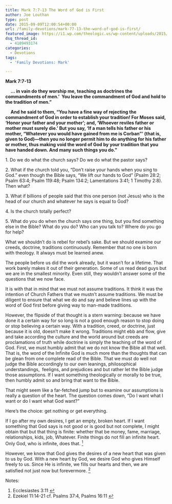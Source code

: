 ```yaml
---
title: Mark 7:7-13 The Word of God is First
author: Joe Louthan
type: post
date: 2015-09-09T12:00:54+00:00
url: /family-devotions/mark-77-13-the-word-of-god-is-first/
featured_image: https://i1.wp.com/theologic.us/wp-content/uploads/2015/09/rebel-without-a-cause-original.jpg?resize=825%2C510
dsq_thread_id:
  - 4109493174
categories:
  - Devotions
tags:
  - 'Family Devotions: Mark'

---
```

<p class="p1">
  <span class="s1"><b>Mark 7:7-13</b></span>
</p>

<p class="p1">
  <span class="s1"><b>     &#8230; in vain do they worship me, </b></span><span class="s1"><b>teaching as doctrines the commandments of men.’  </b></span><span class="s1"><b>You leave the commandment of God and hold to the tradition of men.”</b></span>
</p>

<p class="p1">
  <span class="s1"><b>     And he said to them, “You have a fine way of rejecting the commandment of God in order to establish your tradition! For Moses said, ‘Honor your father and your mother’; and, ‘Whoever reviles father or mother must surely die.’ But you say, ‘If a man tells his father or his mother, “Whatever you would have gained from me is Corban”’ (that is, given to God)—then you no longer permit him to do anything for his father or mother, thus making void the word of God by your tradition that you have handed down. And many such things you do.”</b></span>
</p>

<p class="p1">
  <span class="s1">1. Do we do what the church says? Do we do what the pastor says? </span>
</p>

<p class="p1">
  <span class="s1">2. What if the church told you, &#8220;Don&#8217;t raise your hands when you sing to God.&#8221; even though the Bible says, &#8220;We lift our hands to God&#8221; (Psalm 28:2; Psalm 63:4; Psalm 119:48; Psalm 134:2; Lamentations 3:41; 1 Timothy 2:8). Then what? </span>
</p>

<p class="p1">
  <span class="s1">3. What if billions of people said that this one person (not Jesus) who is the head of our church and whatever he says is equal to God? </span>
</p>

<p class="p1">
  <span class="s1">4. Is the church totally perfect? </span>
</p>

<p class="p1">
  <span class="s1">5. What do you do when the church says one thing, but you find something else in the Bible? What do you do? Who can you talk to? Where do you go for help?</span>
</p>

<p class="p1">
  What we shouldn&#8217;t do is rebel for rebel&#8217;s sake. But we should examine our creeds, doctrine, traditions continuously. Remember that no one is born with theology. It always must be learned anew.
</p>

<p class="p1">
  The people before us did the work already, but it wasn&#8217;t for a lifetime. That work barely makes it out of their generation. Some of us read dead guys but we are in the smallest minority. Even still, they wouldn&#8217;t answer some of the questions that we now face.
</p>

<p class="p1">
  It is with that in mind that we must not assume traditions. It think it was the intention of Church Fathers that we mustn&#8217;t assume traditions. We must be diligent to ensure that what we do and say and believe lines up with the word of God first before giving way to man-made traditions.
</p>

<p class="p1">
  However, the flipside of that thought is a stern warning: because we have done it a certain way for so long is not a good enough reason to stop doing or stop believing a certain way. With a tradition, creed, or doctrine, just because it is old, doesn&#8217;t make it wrong. Traditions might ebb and flow, give and take according the culture and the world around but creeds are proclamations of truth while doctrine is simply the teaching of the word of God. First, we must humbly admit that we do not know the Bible all that well. That is, the word of the Infinite God is much more than the thoughts that can be glean from one complete read of the Bible. That we must do well not judge the Bible accordingly to our own leanings, philosophical understandings,  feeligns, and prejudices and but rather let the Bible judge those assumptions. If I want something theologically or morally to be true, then humbly admit so and bring that want to the Bible.
</p>

<p class="p1">
  That might seem like a far-fetched jump but to examine our assumptions is really a question of the heart. The question comes down, &#8220;Do I want what I want or do I want what God want?&#8221;
</p>

<p class="p1">
  Here&#8217;s the choice: get nothing or get everything.
</p>

<p class="p1">
  If I go after my own desires, I get an empty, broken heart. If I want something that God says is not good or is good but not complete, I might obtain that but that thing is finite: whether that be money, fame, marriage, relationships, kids, job, Whatever. Finite things do not fill an infinite heart. Only God, who is infinite, does that. <a class="simple-footnote" title="Ecclesiastes 3:11" id="return-note-3016-1" href="#note-3016-1"><sup>1</sup></a>
</p>

<p class="p1">
  However, we know that God gives the desires of a new heart that was given to us by God. With a new heart by God, we desire God who gives Himself freely to us. Since He is infinite, we fills our hearts and then, we are satisfied not just now but forevermore. <a class="simple-footnote" title="Ezekiel 11:14-21 cf. Psalms 37:4, Psalms 16:11" id="return-note-3016-2" href="#note-3016-2"><sup>2</sup></a>
</p>

<div class="simple-footnotes">
  <p class="notes">
    Notes:
  </p>
  
  <ol>
    <li id="note-3016-1">
      Ecclesiastes 3:11 <a href="#return-note-3016-1">&#8617;</a>
    </li>
    <li id="note-3016-2">
      Ezekiel 11:14-21 cf. Psalms 37:4, Psalms 16:11 <a href="#return-note-3016-2">&#8617;</a>
    </li>
  </ol>
</div>